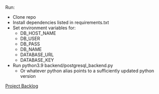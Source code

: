 Run:
* Clone repo
* Install dependencies listed in requirements.txt
* Set environment variables for:
   * DB_HOST_NAME
   * DB_USER
   * DB_PASS
   * DB_NAME
   * DATABASE_URL
   * DATABASE_KEY
* Run python3.9 backend/postgresql_backend.py
   * Or whatever python alias points to a sufficiently updated python version

[Project Backlog](https://github.com/orgs/seedy-marketplace/projects/1/views/1)
